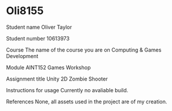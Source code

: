 # Oli8155

Student name 
Oliver Taylor
 
Student number 
10613973
 
Course The name of the course you are on 
Computing & Games Development
 
Module 
AINT152 Games Workshop 
 
Assignment title 
Unity 2D Zombie Shooter 
 
Instructions for usage 
Currently no avaliable build. 
 
References 
None, all assets used in the project are of my creation. 
